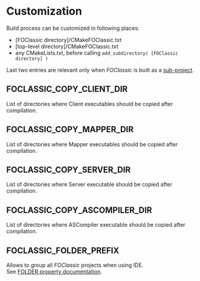 # Customization

Build process can be customized in following places:
- [FOClassic directory]/CMakeFOClassic.txt
- [top-level directory]/CMakeFOClassic.txt
- any CMakeLists.txt, before calling `add_subdirectory( [FOClassic directory] )`

Last two entries are relevant only when _FOClassic_ is built as a [sub-project](https://cmake.org/cmake/help/latest/command/add_subdirectory.html).

## FOCLASSIC_COPY_CLIENT_DIR
List of directories where Client executables should be copied after compilation.

## FOCLASSIC_COPY_MAPPER_DIR
List of directories where Mapper executables should be copied after compilation.

## FOCLASSIC_COPY_SERVER_DIR
List of directories where Server executable should be copied after compilation.

## FOCLASSIC_COPY_ASCOMPILER_DIR
List of directories where ASCompiler executable should be copied after compilation.

## FOCLASSIC_FOLDER_PREFIX
Allows to group all _FOClassic_ projects when using IDE.  
See [FOLDER property documentation](https://cmake.org/cmake/help/v3.12/prop_tgt/FOLDER.html).
